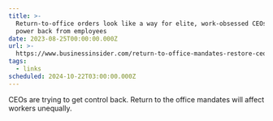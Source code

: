 ```yaml
---
title: >-
  Return-to-office orders look like a way for elite, work-obsessed CEOs to grab
  power back from employees
date: 2023-08-25T00:00:00.000Z
url: >-
  https://www.businessinsider.com/return-to-office-mandates-restore-ceo-power-2023-8
tags:
  - links
scheduled: 2024-10-22T03:00:00.000Z
---
```


CEOs are trying to get control back. Return to the office mandates will affect workers unequally.
